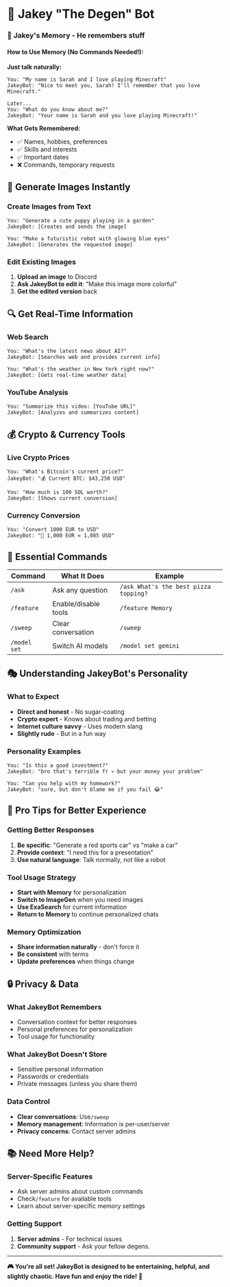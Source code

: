# 🚀 Jakey "The Degen" Bot

### 🧠 **Jakey's Memory - He remembers stuff**

#### **How to Use Memory (No Commands Needed!):**

**Just talk naturally:**

```
You: "My name is Sarah and I love playing Minecraft"
JakeyBot: "Nice to meet you, Sarah! I'll remember that you love Minecraft."

Later...
You: "What do you know about me?"
JakeyBot: "Your name is Sarah and you love playing Minecraft!"
```

**What Gets Remembered:**

- ✅ Names, hobbies, preferences
- ✅ Skills and interests
- ✅ Important dates
- ❌ Commands, temporary requests

## 🎨 **Generate Images Instantly**

### **Create Images from Text**

```
You: "Generate a cute puppy playing in a garden"
JakeyBot: [Creates and sends the image]

You: "Make a futuristic robot with glowing blue eyes"
JakeyBot: [Generates the requested image]
```

### **Edit Existing Images**

1. **Upload an image** to Discord
2. **Ask JakeyBot to edit it**: "Make this image more colorful"
3. **Get the edited version** back

## 🔍 **Get Real-Time Information**

### **Web Search**

```
You: "What's the latest news about AI?"
JakeyBot: [Searches web and provides current info]

You: "What's the weather in New York right now?"
JakeyBot: [Gets real-time weather data]
```

### **YouTube Analysis**

```
You: "Summarize this video: [YouTube URL]"
JakeyBot: [Analyzes and summarizes content]
```

## 💰 **Crypto & Currency Tools**

### **Live Crypto Prices**

```
You: "What's Bitcoin's current price?"
JakeyBot: "💰 Current BTC: $43,250 USD"

You: "How much is 100 SOL worth?"
JakeyBot: [Shows current conversion]
```

### **Currency Conversion**

```
You: "Convert 1000 EUR to USD"
JakeyBot: "💱 1,000 EUR = 1,085 USD"
```

## 🎯 **Essential Commands**

| Command        | What It Does         | Example                                 |
| -------------- | -------------------- | --------------------------------------- |
| `/ask`       | Ask any question     | `/ask What's the best pizza topping?` |
| `/feature`   | Enable/disable tools | `/feature Memory`                     |
| `/sweep`     | Clear conversation   | `/sweep`                              |
| `/model set` | Switch AI models     | `/model set gemini`                   |

## 🎭 **Understanding JakeyBot's Personality**

### **What to Expect**

- **Direct and honest** - No sugar-coating
- **Crypto expert** - Knows about trading and betting
- **Internet culture savvy** - Uses modern slang
- **Slightly rude** - But in a fun way

### **Personality Examples**

```
You: "Is this a good investment?"
JakeyBot: "bro that's terrible fr 💀 but your money your problem"

You: "Can you help with my homework?"
JakeyBot: "sure, but don't blame me if you fail 😂"
```

## 🎉 **Pro Tips for Better Experience**

### **Getting Better Responses**

1. **Be specific**: "Generate a red sports car" vs "make a car"
2. **Provide context**: "I need this for a presentation"
3. **Use natural language**: Talk normally, not like a robot

### **Tool Usage Strategy**

- **Start with Memory** for personalization
- **Switch to ImageGen** when you need images
- **Use ExaSearch** for current information
- **Return to Memory** to continue personalized chats

### **Memory Optimization**

- **Share information naturally** - don't force it
- **Be consistent** with terms
- **Update preferences** when things change

## 🔒 **Privacy & Data**

### **What JakeyBot Remembers**

- Conversation context for better responses
- Personal preferences for personalization
- Tool usage for functionality

### **What JakeyBot Doesn't Store**

- Sensitive personal information
- Passwords or credentials
- Private messages (unless you share them)

### **Data Control**

- **Clear conversations**: Use`/sweep`
- **Memory management**: Information is per-user/server
- **Privacy concerns**: Contact server admins

## 📚 **Need More Help?**

### **Server-Specific Features**

- Ask server admins about custom commands
- Check`/feature` for available tools
- Learn about server-specific memory settings

### **Getting Support**

1. **Server admins** - For technical issues
2. **Community support** - Ask your fellow degens.

---

**🎮 You're all set! JakeyBot is designed to be entertaining, helpful, and slightly chaotic. Have fun and enjoy the ride! 🚀**
